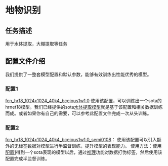 # 地物识别

## 任务描述
用于水体提取，大棚提取等任务

## 配置文件介绍
我们提供了一整套模型配置和默认参数，能够有效训练出性能优秀的模型。

### 配置1
[fcn_hr18_1024x1024_40k4_bceious1w1.0](fcn_hr18_1024x1024_40k4_bceious1w1.0.py)
使用该配置，可以训练出一个sota的hrnet18模型。我们已经提供的sota[水体提取模型](xxx.pth)就是基于该配置和相关数据训练而成。或者如果你有自己的需要，可以参考此配置文件完成一次从头训练。

### 配置2
[fcn_hr18_1024x1024_40k4_bceious1w1.0_semi0108](fcn_hr18_1024x1024_40k4_bceious1w1.0_semi0108.py)：
使用该配置可以引入额外的无标签数据对模型进行半监督训练，提升模型的表现能力。
使用方法：使用[配置1](fcn_hr18_1024x1024_40k4_bceious1w1.0.py)得到一个sota表现的模型以后，通过[推理](/quickstart.ipynb#Test)功能对数据打伪标签，然后使用该配置完成半监督训练。